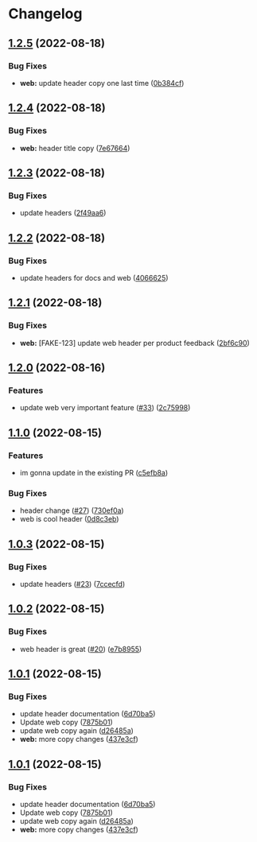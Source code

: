 # Changelog

## [1.2.5](https://github.com/msutkowski/cf-previews-test/compare/web-v1.2.4...web-v1.2.5) (2022-08-18)


### Bug Fixes

* **web:** update header copy one last time ([0b384cf](https://github.com/msutkowski/cf-previews-test/commit/0b384cfe3362ad4ce7d309dcbeaf5012dd9df9d1))

## [1.2.4](https://github.com/msutkowski/cf-previews-test/compare/web-v1.2.3...web-v1.2.4) (2022-08-18)


### Bug Fixes

* **web:** header title copy ([7e67664](https://github.com/msutkowski/cf-previews-test/commit/7e6766464f70c6a432a8193ab94951fa4f7ad00b))

## [1.2.3](https://github.com/msutkowski/cf-previews-test/compare/web-v1.2.2...web-v1.2.3) (2022-08-18)


### Bug Fixes

* update headers ([2f49aa6](https://github.com/msutkowski/cf-previews-test/commit/2f49aa63e142d31c3aa6e7d7fe0491609c7c3c19))

## [1.2.2](https://github.com/msutkowski/cf-previews-test/compare/web-v1.2.1...web-v1.2.2) (2022-08-18)


### Bug Fixes

* update headers for docs and web ([4066625](https://github.com/msutkowski/cf-previews-test/commit/40666258d60622e3627e5d6978135f1498c66cf0))

## [1.2.1](https://github.com/msutkowski/cf-previews-test/compare/web-v1.2.0...web-v1.2.1) (2022-08-18)


### Bug Fixes

* **web:** [FAKE-123] update web header per product feedback ([2bf6c90](https://github.com/msutkowski/cf-previews-test/commit/2bf6c906f3dbb912833d908713f4d07c9b9a13ba))

## [1.2.0](https://github.com/msutkowski/cf-previews-test/compare/web-v1.1.0...web-v1.2.0) (2022-08-16)


### Features

* update web very important feature ([#33](https://github.com/msutkowski/cf-previews-test/issues/33)) ([2c75998](https://github.com/msutkowski/cf-previews-test/commit/2c759985b90af35a6aa34205f7b5b10574265425))

## [1.1.0](https://github.com/msutkowski/cf-previews-test/compare/web-v1.0.3...web-v1.1.0) (2022-08-15)


### Features

* im gonna update in the existing PR ([c5efb8a](https://github.com/msutkowski/cf-previews-test/commit/c5efb8a30c5cc6303505db37d75a4fc32b670280))


### Bug Fixes

* header change ([#27](https://github.com/msutkowski/cf-previews-test/issues/27)) ([730ef0a](https://github.com/msutkowski/cf-previews-test/commit/730ef0a574083abd3748f746075ba9f47a176b42))
* web is cool header ([0d8c3eb](https://github.com/msutkowski/cf-previews-test/commit/0d8c3eb68714063c5ed58c7b96c705a53fac2b03))

## [1.0.3](https://github.com/msutkowski/cf-previews-test/compare/web-v1.0.2...web-v1.0.3) (2022-08-15)


### Bug Fixes

* update headers ([#23](https://github.com/msutkowski/cf-previews-test/issues/23)) ([7ccecfd](https://github.com/msutkowski/cf-previews-test/commit/7ccecfd71ab1d4e9572d9ae5dd76241753cfb57b))

## [1.0.2](https://github.com/msutkowski/cf-previews-test/compare/web-v1.0.1...web-v1.0.2) (2022-08-15)


### Bug Fixes

* web header is great ([#20](https://github.com/msutkowski/cf-previews-test/issues/20)) ([e7b8955](https://github.com/msutkowski/cf-previews-test/commit/e7b8955f19d7444f8c8dfd6633b2c2697feafe61))

## [1.0.1](https://github.com/msutkowski/cf-previews-test/compare/web-v1.0.0...web-v1.0.1) (2022-08-15)


### Bug Fixes

* update header documentation ([6d70ba5](https://github.com/msutkowski/cf-previews-test/commit/6d70ba55533955c7c3bb96ad1fc343d97753483e))
* Update web copy ([7875b01](https://github.com/msutkowski/cf-previews-test/commit/7875b01811c2988d21d9ebcb67753029e4797865))
* update web copy again ([d26485a](https://github.com/msutkowski/cf-previews-test/commit/d26485a6db2c938fa5db1db3ecc66774940d5e4f))
* **web:** more copy changes ([437e3cf](https://github.com/msutkowski/cf-previews-test/commit/437e3cf6f55481f53e1b1dffa8063fd51ad727b9))

## [1.0.1](https://github.com/msutkowski/cf-previews-test/compare/web-v1.0.0...web-v1.0.1) (2022-08-15)


### Bug Fixes

* update header documentation ([6d70ba5](https://github.com/msutkowski/cf-previews-test/commit/6d70ba55533955c7c3bb96ad1fc343d97753483e))
* Update web copy ([7875b01](https://github.com/msutkowski/cf-previews-test/commit/7875b01811c2988d21d9ebcb67753029e4797865))
* update web copy again ([d26485a](https://github.com/msutkowski/cf-previews-test/commit/d26485a6db2c938fa5db1db3ecc66774940d5e4f))
* **web:** more copy changes ([437e3cf](https://github.com/msutkowski/cf-previews-test/commit/437e3cf6f55481f53e1b1dffa8063fd51ad727b9))
